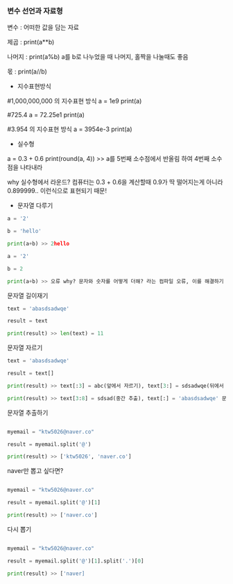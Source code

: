 ### 변수 선언과 자료형

변수 : 어떠한 값을 담는 자료

제곱 : print(a**b)

나머지 : print(a%b) a를 b로 나누었을 때 나머지, 홀짝을 나눌때도 좋음

몫 : print(a//b)

- 지수표현방식

#1,000,000,000 의 지수표현 방식
a = 1e9
print(a)

#725.4
a = 72.25e1
print(a)

#3.954 의 지수표현 방식
a = 3954e-3
print(a)

- 실수형

a = 0.3 + 0.6
print(round(a, 4)) >> a를 5번째 소수점에서 반올림 하여 4번째 소수점을 나타내라

why 실수형에서 라운드? 컴퓨터는 0.3 + 0.6을 계산할때 0.9가 딱 떨어지는게 아니라 0.899999.. 이런식으로 표현되기 때문!

- 문자열 다루기

```python
a = '2'

b = 'hello'

print(a+b) >> 2hello
```

```python
a = '2'

b = 2

print(a+b) >> 오류 why? 문자와 숫자를 어떻게 더해? 라는 컴파일 오류, 이를 해결하기 위해 b의 값에 ''를 해주거나 str(2)로 변경해주면 된다
```

문자열 길이재기

```python
text = 'abasdsadwqe'

result = text

print(result) >> len(text) = 11 
```


문자열 자르기

```python
text = 'abasdsadwqe'

result = text[]

print(result) >> text[:3] = abc(앞에서 자르기), text[3:] = sdsadwqe(뒤에서 자르기) 

print(result) >> text[3:8] = sdsad(중간 추출), text[:] = 'abasdsadwqe' 문자열복사
```

문자열 추출하기

```python

myemail = "ktw5026@naver.co"

result = myemail.split('@')

print(result) >> ['ktw5026', 'naver.co']

```

naver만 뽑고 싶다면?

```python

myemail = "ktw5026@naver.co"

result = myemail.split('@')[1]

print(result) >> ['naver.co']

```

다시 뽑기

```python

myemail = "ktw5026@naver.co"

result = myemail.split('@')[1].split('.')[0]

print(result) >> ['naver]

```




